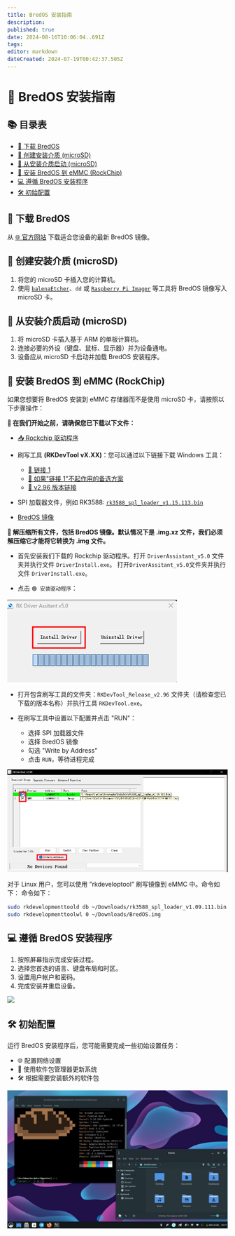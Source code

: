 ```yaml
---
title: BredOS 安装指南
description:
published: true
date: 2024-08-16T10:06:04..691Z
tags:
editor: markdown
dateCreated: 2024-07-19T00:42:37.505Z
---
```


# 🍞 BredOS 安装指南

## 📚 目录表

- [🔽 下载 BredOS](#downloading-bredos)
- [💽 创建安装介质 (microSD)](#creating-the-installation-media-microsd)
- [🚀 从安装介质启动 (microSD)](#booting-from-the-installation-media-microsd)
- [💾 安装 BredOS 到 eMMC (RockChip)](#installing-bredos-to-emmc-rockchip)
- [💻 遵循 BredOS 安装程序](#follow-bredos-installer)
- [🛠️ 初始配置](#initial-configuration)

## 🔽 下载 BredOS

从 [🌐 官方网站](https://bredos.org/download.html) 下载适合您设备的最新 BredOS 镜像。

## 💽 创建安装介质 (microSD)

1. 将您的 microSD 卡插入您的计算机。
2. 使用 [`balenaEtcher`](https://etcher.balena.io/)、`dd` 或 [`Raspberry Pi Imager`](https://www.raspberrypi.com/software/) 等工具将 BredOS 镜像写入 microSD 卡。

## 🚀 从安装介质启动 (microSD)

1. 将 microSD 卡插入基于 ARM 的单板计算机。
2. 连接必要的外设（键盘、鼠标、显示器）并为设备通电。
3. 设备应从 microSD 卡启动并加载 BredOS 安装程序。

## 💾 安装 BredOS 到 eMMC (RockChip)

如果您想要将 BredOS 安装到 eMMC 存储器而不是使用 microSD 卡，请按照以下步骤操作：

**📝 在我们开始之前，请确保您已下载以下文件：**

- [📥 Rockchip 驱动程序](https://dl.radxa.com/tools/windows/DriverAssitant_v5.0.zip)

- 刷写工具 **(RKDevTool vX.XX)**：您可以通过以下链接下载 Windows 工具：
    - [🔗 链接 1](https://docs.radxa.com/en/compute-module/cm5/radxa-os/low-level-dev/rkdevtool)
    - [🔗 如果"链接 1"不起作用的备选方案](https://dl.radxa.com/tools/windows/)
    - [🔗 v2.96 版本链接](https://dl.radxa.com/tools/windows/RKDevTool_Release_v2.96_zh.zip)

- SPI 加载器文件，例如 RK3588: [`rk3588_spl_loader_v1.15.113.bin`](https://dl.radxa.com/rock5/sw/images/loader/rk3588_spl_loader_v1.15.113.bin)

- [BredOS 镜像](#downloading-bredos)

**📂 解压缩所有文件，包括 BredOS 镜像。默认情况下是 .img.xz 文件，我们必须解压缩它才能将它转换为 .img 文件。**

- 首先安装我们下载的 Rockchip 驱动程序。打开 `DriverAssistant_v5.0` 文件夹并执行文件 `DriverInstall.exe`。 打开`DriverAssitant_v5.0`文件夹并执行文件 `DriverInstall.exe`。

- 点击 `🟢 安装驱动程序`：

![](https://github.com/LinuxDroidMaster/Fydetab-Duo-DroidMaster-wiki/raw/main/Images/Android/AOSP/install_drivers.png)

- 打开包含刷写工具的文件夹：`RKDevTool_Release_v2.96` 文件夹（请检查您已下载的版本名称）并执行工具 `RKDevTool.exe`。

- 在刷写工具中设置以下配置并点击 "RUN"：
    - 选择 SPI 加载器文件
    - 选择 BredOS 镜像
    - 勾选 "Write by Address"
    - 点击 `RUN`，等待进程完成

![](https://github.com/LinuxDroidMaster/Fydetab-Duo-DroidMaster-wiki/raw/main/Images/Linux/BredOS/flashing_tool_config.png)

对于 Linux 用户，您可以使用 "rkdeveloptool" 刷写镜像到 eMMC 中。命令如下： 命令如下：

```bash
sudo rkdevelopmenttoold db ~/Downloads/rk3588_spl_loader_v1.09.111.bin
sudo rkdevelopmenttoolwl 0 ~/Downloads/BredOS.img
```

## 💻 遵循 BredOS 安装程序

1. 按照屏幕指示完成安装过程。
2. 选择您首选的语言、键盘布局和时区。
3. 设置用户帐户和密码。
4. 完成安装并重启设备。

![](https://github.com/LinuxDroidMaster/Fydetab-Duo-DroidMaster-wiki/raw/main/Images/Linux/BredOS/breddOS_installer.jpg)

## 🛠️ 初始配置

运行 BredOS 安装程序后，您可能需要完成一些初始设置任务：

- 🌐 配置网络设置
- 🔄 使用软件包管理器更新系统
- 🛠️ 根据需要安装额外的软件包

![](https://github.com/LinuxDroidMaster/Fydetab-Duo-DroidMaster-wiki/raw/main/Images/Linux/BredOS/preview.jpg)
